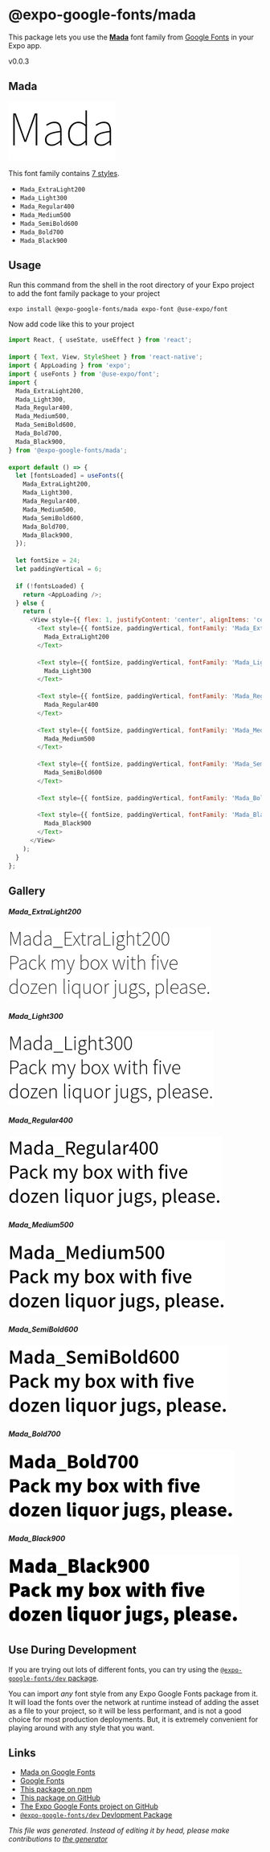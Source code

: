 # @expo-google-fonts/mada

This package lets you use the [**Mada**](https://fonts.google.com/specimen/Mada) font family from [Google Fonts](https://fonts.google.com/) in your Expo app.

v0.0.3

## Mada

![Mada](./font-family.png)

This font family contains [7 styles](#gallery).

- `Mada_ExtraLight200`
- `Mada_Light300`
- `Mada_Regular400`
- `Mada_Medium500`
- `Mada_SemiBold600`
- `Mada_Bold700`
- `Mada_Black900`

## Usage

Run this command from the shell in the root directory of your Expo project to add the font family package to your project
```sh
expo install @expo-google-fonts/mada expo-font @use-expo/font
```

Now add code like this to your project
```js
import React, { useState, useEffect } from 'react';

import { Text, View, StyleSheet } from 'react-native';
import { AppLoading } from 'expo';
import { useFonts } from '@use-expo/font';
import {
  Mada_ExtraLight200,
  Mada_Light300,
  Mada_Regular400,
  Mada_Medium500,
  Mada_SemiBold600,
  Mada_Bold700,
  Mada_Black900,
} from '@expo-google-fonts/mada';

export default () => {
  let [fontsLoaded] = useFonts({
    Mada_ExtraLight200,
    Mada_Light300,
    Mada_Regular400,
    Mada_Medium500,
    Mada_SemiBold600,
    Mada_Bold700,
    Mada_Black900,
  });

  let fontSize = 24;
  let paddingVertical = 6;

  if (!fontsLoaded) {
    return <AppLoading />;
  } else {
    return (
      <View style={{ flex: 1, justifyContent: 'center', alignItems: 'center' }}>
        <Text style={{ fontSize, paddingVertical, fontFamily: 'Mada_ExtraLight200' }}>
          Mada_ExtraLight200
        </Text>

        <Text style={{ fontSize, paddingVertical, fontFamily: 'Mada_Light300' }}>
          Mada_Light300
        </Text>

        <Text style={{ fontSize, paddingVertical, fontFamily: 'Mada_Regular400' }}>
          Mada_Regular400
        </Text>

        <Text style={{ fontSize, paddingVertical, fontFamily: 'Mada_Medium500' }}>
          Mada_Medium500
        </Text>

        <Text style={{ fontSize, paddingVertical, fontFamily: 'Mada_SemiBold600' }}>
          Mada_SemiBold600
        </Text>

        <Text style={{ fontSize, paddingVertical, fontFamily: 'Mada_Bold700' }}>Mada_Bold700</Text>

        <Text style={{ fontSize, paddingVertical, fontFamily: 'Mada_Black900' }}>
          Mada_Black900
        </Text>
      </View>
    );
  }
};

```

## Gallery

##### Mada_ExtraLight200
![Mada_ExtraLight200](./9e8f4edc7b74697883d4382000502d7429481f7ccc59b65ac62c28e99481cbc3.ttf.png)

##### Mada_Light300
![Mada_Light300](./4987425fde45e8da45ede3fad409b0ac00e32ca0255a60b44b8e1f701764346c.ttf.png)

##### Mada_Regular400
![Mada_Regular400](./9e3c24ab83037a6d4fc5b72d068caaa6a0767414bd20d7defe31c562ced6d6e7.ttf.png)

##### Mada_Medium500
![Mada_Medium500](./c3e70bf71ab0557ddd82906726c36d89e199792db1997040b1599f61e00acd78.ttf.png)

##### Mada_SemiBold600
![Mada_SemiBold600](./052e0e0f174e9e8ff63bf2a85f70db6cc59d3391a016a31ace8e20c49d0fa0d6.ttf.png)

##### Mada_Bold700
![Mada_Bold700](./b94e1f9c917ae40e5e6b8d95fe24de1817e37942aafb9b9310d5e0d4b049221a.ttf.png)

##### Mada_Black900
![Mada_Black900](./7746a4ca1c6767a971c0db31ec18594fa5211adcc318e293d27b55efc36bded9.ttf.png)


## Use During Development

If you are trying out lots of different fonts, you can try using the [`@expo-google-fonts/dev` package](https://www.npmjs.com/package/@expo-google-fonts/dev).

You can import *any* font style from any Expo Google Fonts package from it. It will load the fonts
over the network at runtime instead of adding the asset as a file to your project, so it will be 
less performant, and is not a good choice for most production deployments. But, it is extremely convenient
for playing around with any style that you want.

## Links

- [Mada on Google Fonts](https://fonts.google.com/specimen/Mada)
- [Google Fonts](https://fonts.google.com/)
- [This package on npm](https://www.npmjs.com/package/@expo-google-fonts/mada)
- [This package on GitHub](https://github.com/expo/google-fonts/tree/master/font-packages/mada)
- [The Expo Google Fonts project on GitHub](https://github.com/expo/google-fonts)
- [`@expo-google-fonts/dev` Devlopment Package](https://github.com/expo/google-fonts/tree/master/font-packages/dev)


*This file was generated. Instead of editing it by head, please make contributions to [the generator](https://github.com/expo/google-fonts/tree/master/packages/generator)*
